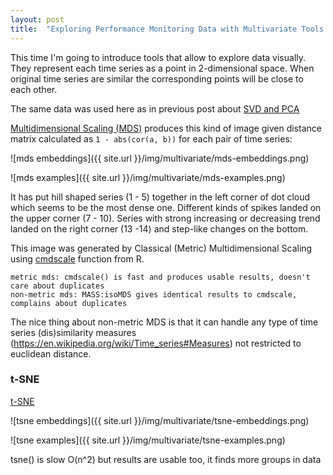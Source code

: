 ```yaml
---
layout: post
title:  "Exploring Performance Monitoring Data with Multivariate Tools: MDS and t-SNE"
---
```


This time I'm going to introduce tools that allow to explore data visually. They represent each time series as a point in 2-dimensional space. When original time series are similar the corresponding points will be close to each other.

The same data was used here as in previous post about [SVD and PCA]({{site.url}}/blog/multivariate-svd-pca/)


[Multidimensional Scaling (MDS)](https://en.wikipedia.org/wiki/Multidimensional_scaling) produces this kind of image given distance matrix calculated as `1 - abs(cor(a, b))` for each pair of time series:

![mds embeddings]({{ site.url }}/img/multivariate/mds-embeddings.png)

![mds examples]({{ site.url }}/img/multivariate/mds-examples.png)

It has put hill shaped series (1 - 5) together in the left corner of dot cloud which seems to be the most dense one. Different kinds of spikes landed on the upper corner (7 - 10). Series with strong increasing or decreasing trend landed on the right corner (13 -14) and step-like changes on the bottom.

This image was generated by Classical (Metric) Multidimensional Scaling using [cmdscale](http://www.inside-r.org/r-doc/stats/cmdscale) function from R.

    metric mds: cmdscale() is fast and produces usable results, doesn't care about duplicates
    non-metric mds: MASS:isoMDS gives identical results to cmdscale, complains about duplicates

The nice thing about non-metric MDS is that it can handle any type of time series (dis)similarity measures (https://en.wikipedia.org/wiki/Time_series#Measures) not restricted to euclidean distance.

### t-SNE

[t-SNE](https://en.wikipedia.org/wiki/T-distributed_stochastic_neighbor_embedding)

![tsne embeddings]({{ site.url }}/img/multivariate/tsne-embeddings.png)

![tsne examples]({{ site.url }}/img/multivariate/tsne-examples.png)

tsne() is slow O(n^2) but results are usable too, it finds more groups in data
